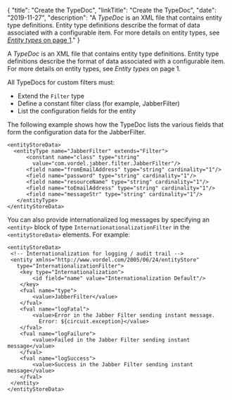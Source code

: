 {
"title": "Create the TypeDoc",
"linkTitle": "Create the TypeDoc",
"date": "2019-11-27",
"description": "A *TypeDoc* is an XML file that contains entity type definitions. Entity type definitions describe the format of data associated with a configurable item. For more details on entity types, see [*Entity types* on page 1](%3Ca%20href=)."
}
﻿

A *TypeDoc* is an XML file that contains entity type definitions. Entity type definitions describe the format of data associated with a configurable item. For more details on entity types, see *Entity types* on page 1.

All TypeDocs for custom filters must:

-   Extend the `Filter` type
-   Define a constant filter class (for example, JabberFilter)
-   List the configuration fields for the entity

The following example shows how the TypeDoc lists the various fields that form the configuration data for the JabberFilter.

``` {space="preserve"}
<entityStoreData>
  <entityType name="JabberFilter" extends="Filter">
      <constant name="class" type="string" 
        value="com.vordel.jabber.filter.JabberFilter"/>
      <field name="fromEmailAddress" type="string" cardinality="1"/>
      <field name="password" type="string" cardinality="1"/>
      <field name="resourceName" type="string" cardinality="1"/>
      <field name="toEmailAddress" type="string" cardinality="1"/>
      <field name="messageStr" type="string" cardinality="1"/>
   </entityType>    
</entityStoreData>
```

You can also provide internationalized log messages by specifying an `<entity>` block of type `InternationationalizationFilter` in the `<entityStoreData>` elements. For example:

``` {space="preserve"}
<entityStoreData>
 <!-- Internationalization for logging / audit trail -->
 <entity xmlns="http://www.vordel.com/2005/06/24/entityStore" 
   type="InternationalizationFilter">
    <key type="Internationalization">
        <id field="name" value="Internationalization Default"/>
    </key>
    <fval name="type">
        <value>JabberFilter</value>
    </fval>
    <fval name="logFatal">
        <value>Error in the Jabber Filter sending instant message. 
          Error: ${circuit.exception}</value>
    </fval>
    <fval name="logFailure">
        <value>Failed in the Jabber Filter sending instant message</value>
    </fval>
    <fval name="logSuccess">
        <value>Success in the Jabber Filter sending instant message</value>
    </fval>
 </entity>    
</entityStoreData>
```
